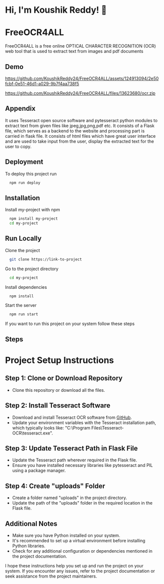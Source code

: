 # Hi, I'm Koushik Reddy! 👋


# FreeOCR4ALL

FreeOCR4ALL is a free online OPTICAL CHARACTER RECOGNITION (OCR) web tool that is used to extract text from images and pdf documents


## Demo


https://github.com/KoushikReddy24/FreeOCR4ALL/assets/124913094/2e50fcbf-0e51-46d1-a029-9b7f4aa738f5





https://github.com/KoushikReddy24/FreeOCR4ALL/files/13623680/ocr.zip







## Appendix

It uses Tesseract open source software and pytesseract python modules to extract text from given files like jpeg,jpg,png,pdf etc. It consists of a Flask file, which serves as a backend to the website and processing part is carried in flask file. It consists of html files which have great user interface and are used to take input from the user, display the extracted text for the user to copy.

## Deployment

To deploy this project run

```bash
  npm run deploy
```


## Installation

Install my-project with npm

```bash
  npm install my-project
  cd my-project
```
    
## Run Locally

Clone the project

```bash
  git clone https://link-to-project
```

Go to the project directory

```bash
  cd my-project
```

Install dependencies

```bash
  npm install
```

Start the server

```bash
  npm run start
```

If you want to run this project on your system follow these steps


## Steps
# Project Setup Instructions

## Step 1: Clone or Download Repository
- Clone this repository or download all the files.

## Step 2: Install Tesseract Software
- Download and install Tesseract OCR software from [GitHub](https://github.com/tesseract-ocr/tesseract).
- Update your environment variables with the Tesseract installation path, which typically looks like: "C:\Program Files\Tesseract-OCR\tesseract.exe".

## Step 3: Update Tesseract Path in Flask File
- Update the Tesseract path wherever required in the Flask file.
- Ensure you have installed necessary libraries like pytesseract and PIL using a package manager.

## Step 4: Create "uploads" Folder
- Create a folder named "uploads" in the project directory.
- Update the path of the "uploads" folder in the required location in the Flask file.

## Additional Notes
- Make sure you have Python installed on your system.
- It's recommended to set up a virtual environment before installing Python libraries.
- Check for any additional configuration or dependencies mentioned in the project documentation.

I hope these instructions help you set up and run the project on your system. If you encounter any issues, refer to the project documentation or seek assistance from the project maintainers.


